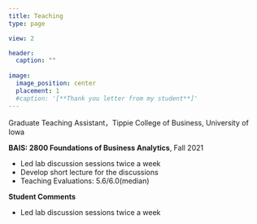 ```yaml
---
title: Teaching
type: page

view: 2

header:
  caption: ""
  
image:
  image_position: center
  placement: 1
  #caption: '[**Thank you letter from my student**]'
---
```


Graduate Teaching Assistant，Tippie College of Business, University of Iowa

**BAIS: 2800 Foundations of Business Analytics**, Fall 2021

- Led lab discussion sessions twice a week
- Develop short lecture for the discussions
- Teaching Evaluations: 5.6/6.0(median)





**Student Comments**

- Led lab discussion sessions twice a week
